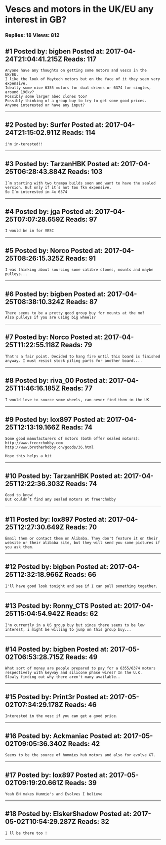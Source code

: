 # Vescs and motors in the UK/EU any interest in GB?

### Replies: 18 Views: 812

## \#1 Posted by: bigben Posted at: 2017-04-24T21:04:41.215Z Reads: 117

```
Anyone have any thoughts on getting some motors and vescs in the UK/EU.
I like the look of Maytech motors but on the face of it they seem very expensive.
Ideally some nice 6355 motors for dual drives or 6374 for singles, around 190kv?
Possibly some larger abec clones too?
Possibly thinking of a group buy to try to get some good prices.
Anyone interested or have any input?
```

---
## \#2 Posted by: Surfer Posted at: 2017-04-24T21:15:02.911Z Reads: 114

```
i'm in-terested!!
```

---
## \#3 Posted by: TarzanHBK Posted at: 2017-04-25T06:28:43.884Z Reads: 103

```
I´m starting with two trampa builds soon and want to have the sealed version. But only if it´s not too fkn expensive.
So I´m interested in 4x 6374
```

---
## \#4 Posted by: jga Posted at: 2017-04-25T07:07:28.659Z Reads: 97

```
I would be in for VESC
```

---
## \#5 Posted by: Norco Posted at: 2017-04-25T08:26:15.325Z Reads: 91

```
I was thinking about sourcing some calibre clones, mounts and maybe pulleys...
```

---
## \#6 Posted by: bigben Posted at: 2017-04-25T08:38:10.324Z Reads: 87

```
There seems to be a pretty good group buy for mounts at the mo?
Also pulleys if you are using big wheels?
```

---
## \#7 Posted by: Norco Posted at: 2017-04-25T11:22:55.118Z Reads: 79

```
That's a fair point. Decided to hang fire until this board is finished anyway. I must resist stock piling parts for another board....
```

---
## \#8 Posted by: riva_00 Posted at: 2017-04-25T11:46:16.185Z Reads: 77

```
I would love to source some wheels, can never find them in the UK
```

---
## \#9 Posted by: lox897 Posted at: 2017-04-25T12:13:19.166Z Reads: 74

```
Some good manufacturers of motors (both offer sealed motors):
http://www.freerchobby.com
http://www.brotherhobby.cn/goods/36.html

Hope this helps a bit
```

---
## \#10 Posted by: TarzanHBK Posted at: 2017-04-25T12:22:36.303Z Reads: 74

```
Good to know!
But couldn´t find any sealed motors at freerchobby
```

---
## \#11 Posted by: lox897 Posted at: 2017-04-25T12:27:30.649Z Reads: 70

```
Email them or contact them on Alibaba. They don't feature it on their website or their alibaba site, but they will send you some pictures if you ask them.
```

---
## \#12 Posted by: bigben Posted at: 2017-04-25T12:32:18.966Z Reads: 66

```
I'll have good look tonight and see if I can pull something together.
```

---
## \#13 Posted by: Ronny_CTS Posted at: 2017-04-25T15:04:54.942Z Reads: 62

```
I'm currently in a US group buy but since there seems to be low interest, i might be willing to jump on this group buy...
```

---
## \#14 Posted by: bigben Posted at: 2017-05-02T06:53:28.715Z Reads: 49

```
What sort of money are people prepared to pay for a 6355/6374 motors respectively with keyway and silicone phase wires? In the U.K. 
Slowly finding out why there aren't many available..
```

---
## \#15 Posted by: Print3r Posted at: 2017-05-02T07:34:29.178Z Reads: 46

```
Interested in the vesc if you can get a good price.
```

---
## \#16 Posted by: Ackmaniac Posted at: 2017-05-02T09:05:36.340Z Reads: 42

```
Seems to be the source of hummies hub motors and also for evolve GT.
```

---
## \#17 Posted by: lox897 Posted at: 2017-05-02T09:19:20.661Z Reads: 39

```
Yeah BH makes Hummie's and Evolves I believe
```

---
## \#18 Posted by: ElskerShadow Posted at: 2017-05-02T10:54:29.287Z Reads: 32

```
I ll be there too !
```

---
